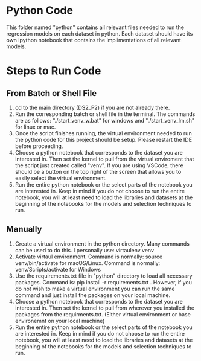 # Python Code

This folder named "python" contains all relevant files needed to run the regression models on each dataset in python. Each dataset should have its own ipython notebook that contains the implimentations of all relevant models. 

# Steps to Run Code

## From Batch or Shell File

1. cd to the main directory (DS2_P2) if you are not already there.
1. Run the corresponding batch or shell file in the terminal. The commands are as follows: "./start_venv_w.bat" for windows and "./start_venv_lm.sh" for linux or mac.
1. Once the script finishes running, the virtual environment needed to run the python code for this project should be setup. Please restart the IDE before proceeding.
1. Choose a python notebook that corresponds to the dataset you are interested in. Then set the kernel to pull from the virtual enviroment that the script just created called "venv". If you are using VSCode, there should be a button on the top right of the screen that allows you to easily select the virtual environment. 
1. Run the entire python notebook or the select parts of the notebook you are interested in. Keep in mind if you do not choose to run the entire notebook, you will at least need to load the libraries and datasets at the beginning of the notebooks for the models and selection techniques to run.

## Manually

1. Create a virtual environment in the python directory. Many commands can be used to do this. I personally use: virtaulenv venv
1. Activate virtaul environment. Command is normally: source venv/bin/activate for macOS/Linux. Command is normally: venv/Scripts/activate for Windows
1. Use the requirements.txt file in "python" directory to load all necessary packages. Command is: pip install -r requirements.txt . However, if you do not wish to make a virtual environment you can run the same command and just install the packages on your local machine. 
1. Choose a python notebook that corresponds to the dataset you are interested in. Then set the kernel to pull from wherever you installed the packages from the requirments.txt. (Either virtual environment or base environemnt on your local machine)
1. Run the entire python notebook or the select parts of the notebook you are interested in. Keep in mind if you do not choose to run the entire notebook, you will at least need to load the libraries and datasets at the beginning of the notebooks for the models and selection techniques to run.